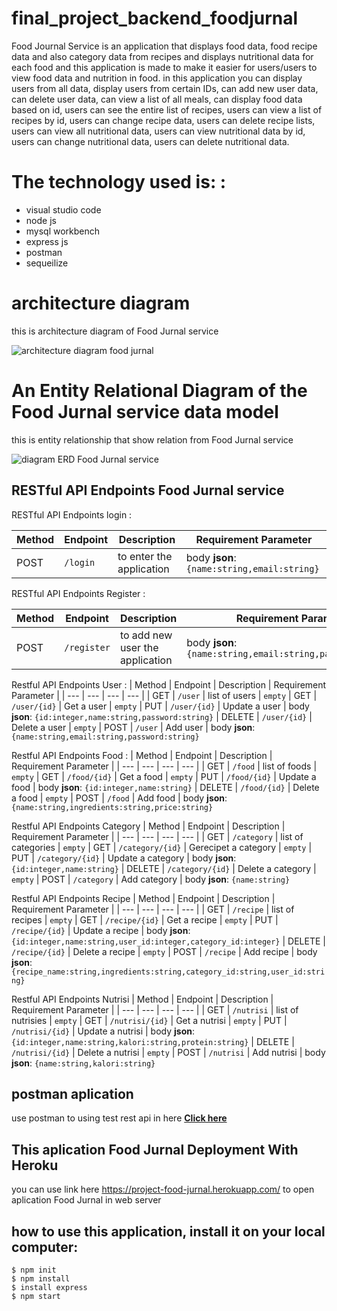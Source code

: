 # final_project_backend_foodjurnal

Food Journal Service is an application that displays food data, food recipe data and also category data from recipes and displays nutritional data for each food and this application is made to make it easier for users/users to view food data and nutrition in food.
in this application you can display users from all data, display users from certain IDs, can add new user data, can delete user data, can view a list of all meals, can display food data based on id, users can see the entire list of recipes, users can view a list of recipes by id, users can change recipe data, users can delete recipe lists, users can view all nutritional data, users can view nutritional data by id, users can change nutritional data, users can delete nutritional data.

# The technology used is: :

- visual studio code
- node js
- mysql workbench
- express js
- postman
- sequeilize

# architecture diagram

this is architecture diagram of Food Jurnal service

![architecture diagram food jurnal](https://user-images.githubusercontent.com/116243607/214758060-64f544e7-d56b-44fd-aca9-88d947c3092b.png)


# An Entity Relational Diagram of the Food Jurnal service data model 

this is entity relationship that show relation from Food Jurnal service

![diagram ERD Food Jurnal service](https://user-images.githubusercontent.com/116243607/214758669-c35c9378-ee9d-4fb8-90b4-853c224668e8.png)




## RESTful API Endpoints Food Jurnal service
RESTful API Endpoints login :

| Method | Endpoint | Description | Requirement Parameter	|
| --- | --- | --- | --- |
| POST | `/login` | to enter the application | body **json**: `{name:string,email:string}`

RESTful API Endpoints Register :

| Method | Endpoint | Description | Requirement Parameter	|
| --- | --- | --- | --- |
| POST | `/register` | to add new user the application | body **json**: `{name:string,email:string,password:string}`

Restful API Endpoints User :
| Method | Endpoint | Description | Requirement Parameter	| 
| --- | --- | --- | --- |
| GET | `/user` | list of users | `empty`
| GET | `/user/{id}` | Get a user | `empty`
| PUT | `/user/{id}` | Update a user | body **json**: `{id:integer,name:string,password:string}` 
| DELETE | `/user/{id}` | Delete a user | `empty`
| POST | `/user` | Add user | body **json**: `{name:string,email:string,password:string}`

Restful API Endpoints Food :
| Method | Endpoint | Description | Requirement Parameter	| 
| --- | --- | --- | --- |
| GET | `/food` | list of foods | `empty`
| GET | `/food/{id}` | Get a food | `empty`
| PUT | `/food/{id}` | Update a food | body **json**: `{id:integer,name:string}` 
| DELETE | `/food/{id}` | Delete a food | `empty`
| POST | `/food` | Add food | body **json**: `{name:string,ingredients:string,price:string}`

Restful API Endpoints Category
| Method | Endpoint | Description | Requirement Parameter	| 
| --- | --- | --- | --- |
| GET | `/category` | list of categories | `empty`
| GET | `/category/{id}` | Gerecipet a category | `empty`
| PUT | `/category/{id}` | Update a category | body **json**: `{id:integer,name:string}` 
| DELETE | `/category/{id}` | Delete a category | `empty`
| POST | `/category` | Add category | body **json**: `{name:string}`

Restful API Endpoints Recipe
| Method | Endpoint | Description | Requirement Parameter	| 
| --- | --- | --- | --- |
| GET | `/recipe` | list of recipes | `empty`
| GET | `/recipe/{id}` | Get a recipe | `empty`
| PUT | `/recipe/{id}` | Update a recipe | body **json**: `{id:integer,name:string,user_id:integer,category_id:integer}` 
| DELETE | `/recipe/{id}` | Delete a recipe | `empty`
| POST | `/recipe` | Add recipe | body **json**: `{recipe_name:string,ingredients:string,category_id:string,user_id:string}`

Restful API Endpoints Nutrisi
| Method | Endpoint | Description | Requirement Parameter	| 
| --- | --- | --- | --- |
| GET | `/nutrisi` | list of nutrisies | `empty`
| GET | `/nutrisi/{id}` | Get a nutrisi | `empty`
| PUT | `/nutrisi/{id}` | Update a nutrisi | body **json**: `{id:integer,name:string,kalori:string,protein:string}` 
| DELETE | `/nutrisi/{id}` | Delete a nutrisi | `empty`
| POST | `/nutrisi` | Add nutrisi | body **json**: `{name:string,kalori:string}`


## postman aplication
use postman to using test rest api in here [**Click here**](https://github.com/FaisalNuridayat/final_project_backend_foodjurnal/blob/main/final%20project.postman_collection.json)

## This aplication Food Jurnal Deployment With Heroku
you can use link here https://project-food-jurnal.herokuapp.com/ to open aplication Food Jurnal in web server

## how to use this application, install it on your local computer:

```
$ npm init
$ npm install
$ install express 
$ npm start
```


